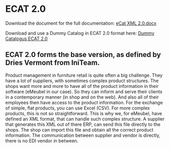 # ECAT 2.0

Download the document for the full documentation: [eCat XML 2.0.docx](https://github.com/Arxis-io/eCatalog/files/8812514/eCat.XML.2.0.docx)

Download and use a Dummy Catalog in ECAT 2.0 format here: [Dummy Catalogus ECAT 2.0](https://github.com/Arxis-io/eCatalog/blob/main/ECAT/2.0/Sample/Dummy%20Catalogus%20ECAT2.0.xml)


## ECAT 2.0 forms the base version, as defined by Dries Vermont from IniTeam.

Product management in furniture retail is quite often a big challenge. They have a lot of suppliers, with sometimes complex product structures. The shops want more and more to have all of the product information in their software (eMeubel in our case). So they can inform and serve their clients in a contemporary manner (in shop and on the web). And also all of their employees then have access to the product information.
For the exchange of simple, flat products, you can use Excel (CSV). For more complex products, this is not so straightforward. This is why we, for eMeubel, have defined an XML format, that can handle such complex structure.
A supplier that generates this XML out of there ERP, can send this file directly to the shops. The shop can import this file and obtain all the correct product information. The communication between supplier and vendor is directly, there is no EDI vendor in between.



